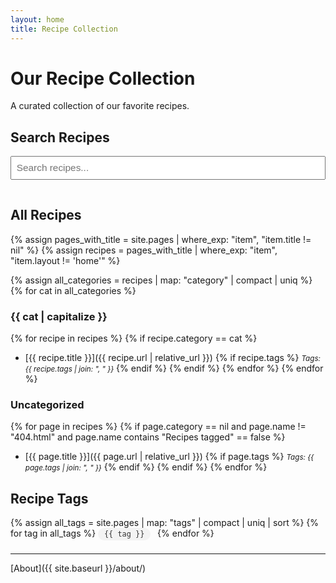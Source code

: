 ```yaml
---
layout: home
title: Recipe Collection
---
```


# Our Recipe Collection

A curated collection of our favorite recipes.

## Search Recipes

<input type="text" id="recipe-search" placeholder="Search recipes..." style="width:100%;padding:0.5em;font-size:1.1em;margin-bottom:1em;">
<div id="search-results"></div>

<script>
// Fetch the recipe index and enable search
fetch('{{ site.baseurl }}/recipes.json')
  .then(response => response.json())
  .then(recipes => {
    const input = document.getElementById('recipe-search');
    const results = document.getElementById('search-results');
    input.addEventListener('input', function() {
      const query = this.value.trim().toLowerCase();
      if (!query) {
        results.innerHTML = '';
        return;
      }
      const matches = recipes.filter(r =>
        (r.title && r.title.toLowerCase().includes(query)) ||
        (r.category && r.category.toLowerCase().includes(query)) ||
        (r.tags && r.tags.join(',').toLowerCase().includes(query)) ||
        (r.content && r.content.toLowerCase().includes(query))
      );
      if (matches.length === 0) {
        results.innerHTML = '<p>No recipes found.</p>';
        return;
      }
      results.innerHTML = '<ul>' + matches.map(r =>
        `<li><a href="${r.url}">${r.title}</a>` +
        (r.tags && r.tags.length ? ` <small><em>Tags: ${r.tags.join(', ')}</em></small>` : '') +
        '</li>'
      ).join('') + '</ul>';
    });
  });
</script>

## All Recipes

{% assign pages_with_title = site.pages | where_exp: "item", "item.title != nil" %}
{% assign recipes = pages_with_title | where_exp: "item", "item.layout != 'home'" %}

{% assign all_categories = recipes | map: "category" | compact | uniq %}
{% for cat in all_categories %}
### {{ cat | capitalize }}
{% for recipe in recipes %}
{% if recipe.category == cat %}
- [{{ recipe.title }}]({{ recipe.url | relative_url }})
  {% if recipe.tags %}
  <small><em>Tags: {{ recipe.tags | join: ", " }}</em></small>
  {% endif %}
{% endif %}
{% endfor %}
{% endfor %}

### Uncategorized
{% for page in recipes %}
{% if page.category == nil and page.name != "404.html" and page.name contains "Recipes tagged" == false %}
- [{{ page.title }}]({{ page.url | relative_url }})
  {% if page.tags %}
  <small><em>Tags: {{ page.tags | join: ", " }}</em></small>
  {% endif %}
{% endif %}
{% endfor %}

## Recipe Tags

<div class="tag-list" style="margin-bottom:1em;">
{% assign all_tags = site.pages | map: "tags" | compact | uniq | sort %}
{% for tag in all_tags %}
  <a href="{{ site.baseurl }}/tag.html?tag={{ tag | uri_escape }}" style="display:inline-block; margin:0 0.5em 0.5em 0; padding:0.2em 0.7em; background:#f3f3f3; border-radius:1em; text-decoration:none; color:#333; font-size:1em;"><code>{{ tag }}</code></a>
{% endfor %}
</div>

---

[About]({{ site.baseurl }}/about/)
